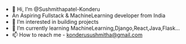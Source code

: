 - 👋 Hi, I’m @Sushmithapatel-Konderu
- An Aspiring  Fullstack & MachineLearning developer from India
- 👀 I’m interested in building projects
- 🌱 I’m currently learning MachineLearning,Django,React,Java,Flask...
- 📫 How to reach me - konderusushmitha@gmail.com




